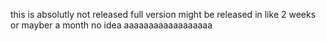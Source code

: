 this is absolutly not released 
full version might be released in like 2 weeks or mayber a month no idea aaaaaaaaaaaaaaaaaa